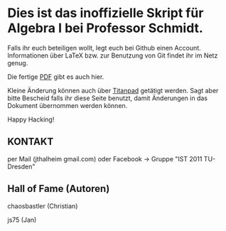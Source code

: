 Dies ist das inoffizielle Skript für Algebra I bei Professor Schmidt.
=====================================================================

Falls ihr euch beteiligen wollt, legt euch bei Github einen Account.
Informationen über LaTeX bzw. zur Benutzung von Git findet ihr im Netz genug.

Die fertige [PDF][github-pdf] gibt es auch hier.

Kleine Änderung können auch über [Titanpad](http://titanpad.com/6SfxpFoNOZ) getätigt werden.
Sagt aber bitte Bescheid falls ihr diese Seite benutzt, damit Änderungen in das 
Dokument übernommen werden können. 

Happy Hacking!

KONTAKT
-------
per Mail (jthalheim gmail.com) 
        oder 
Facebook -> Gruppe "IST 2011 TU-Dresden"


Hall of Fame (Autoren)
----------------------
chaosbastler (Christian)

js75 (Jan)

[github-pdf]: https://github.com/Mic92/Algebra-I/raw/master/script.pdf
